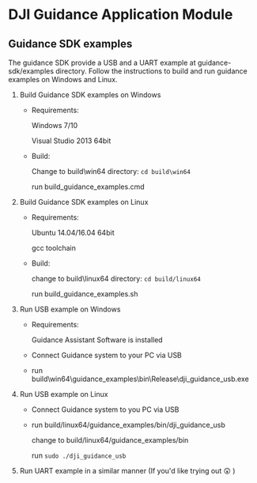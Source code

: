 # DJI Guidance Application Module

## Guidance SDK examples

The guidance SDK provide a USB and a UART example at guidance-sdk/examples directory. Follow the instructions to build and run guidance examples on Windows and Linux.

1. Build Guidance SDK examples on Windows

   * Requirements:

        Windows 7/10
   
        Visual Studio 2013 64bit

    * Build:

        Change to build\win64 directory: `cd build\win64`

        run build_guidance_examples.cmd

2. Build Guidance SDK examples on Linux

    * Requirements:

       Ubuntu 14.04/16.04 64bit

       gcc toolchain

    * Build:

       change to build\linux64 directory: `cd build/linux64`

       run build_guidance_examples.sh

3. Run USB example on Windows

     * Requirements:

       Guidance Assistant Software is installed

     * Connect Guidance system to your PC via USB

     * run build\win64\guidance_examples\bin\Release\dji_guidance_usb.exe

4. Run USB example on Linux

     * Connect Guidance system to you PC via USB

     * run build/linux64/guidance_examples/bin/dji_guidance_usb

        change to build/linux64/guidance_examples/bin

        run `sudo ./dji_guidance_usb`

5. Run UART example in a similar manner (If you'd like trying out :astonished: )